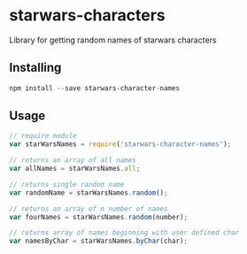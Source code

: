 # starwars-characters

Library for getting random names of starwars characters

## Installing
```javascript
npm install --save starwars-character-names
```

## Usage
```javascript
// require module
var starWarsNames = require('starwars-character-names');

// returns an array of all names
var allNames = starWarsNames.all;

// returns single random name
var randomName = starWarsNames.random();

// returns an array of n number of names
var fourNames = starWarsNames.random(number);

// returns array of names beginning with user defined char
var namesByChar = starWarsNames.byChar(char);
```